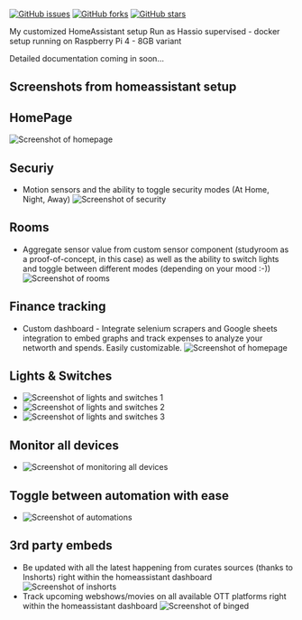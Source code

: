 [![GitHub issues](https://img.shields.io/github/issues/sunnydsouza/mysmarthome)](https://github.com/sunnydsouza/mysmarthome/issues)
[![GitHub forks](https://img.shields.io/github/forks/sunnydsouza/mysmarthome)](https://github.com/sunnydsouza/mysmarthome/network)
[![GitHub stars](https://img.shields.io/github/stars/sunnydsouza/mysmarthome)](https://github.com/sunnydsouza/mysmarthome/stargazers)

My customized HomeAssistant setup
Run as Hassio supervised - docker setup running on Raspberry Pi 4 - 8GB variant

Detailed documentation coming in soon...

## Screenshots from homeassistant setup

## HomePage
![Screenshot of homepage](https://github.com/sunnydsouza/mysmarthome/blob/master/images/HomePage1.png)

## Securiy
* Motion sensors and the ability to toggle security modes (At Home, Night, Away)
![Screenshot of security](https://github.com/sunnydsouza/mysmarthome/blob/master/images/Security.png)
## Rooms
* Aggregate sensor value from custom sensor component (studyroom as a proof-of-concept, in this case) as well as the ability to switch lights and toggle between different modes (depending on your mood :-))
![Screenshot of rooms](https://github.com/sunnydsouza/mysmarthome/blob/master/images/Rooms.png)
## Finance tracking
* Custom dashboard - Integrate selenium scrapers and Google sheets integration to embed graphs and track expenses to analyze your networth and spends. Easily customizable.
![Screenshot of homepage](https://github.com/sunnydsouza/mysmarthome/blob/master/images/FinanceTracking.png)
## Lights & Switches 
* ![Screenshot of lights and switches 1](https://github.com/sunnydsouza/mysmarthome/blob/master/images/LightSwitches1.png)
* ![Screenshot of lights and switches 2](https://github.com/sunnydsouza/mysmarthome/blob/master/images/LightSwitches2.png)
* ![Screenshot of lights and switches 3](https://github.com/sunnydsouza/mysmarthome/blob/master/images/LightSwitches3.png)

## Monitor all devices
* ![Screenshot of monitoring all devices](https://github.com/sunnydsouza/mysmarthome/blob/master/images/All%20Devices%20Monitoring.png)

## Toggle between automation with ease
* ![Screenshot of automations](https://github.com/sunnydsouza/mysmarthome/blob/master/images/AllAutomations.png)

## 3rd party embeds
* Be updated with all the latest happening from curates sources (thanks to Inshorts) right within the homeassistant dashboard
![Screenshot of inshorts](https://github.com/sunnydsouza/mysmarthome/blob/master/images/EmbedInshortsNews.png)
* Track upcoming webshows/movies on all available OTT platforms right within the homeassistant dashboard
![Screenshot of binged](https://github.com/sunnydsouza/mysmarthome/blob/master/images/Binging.png)

